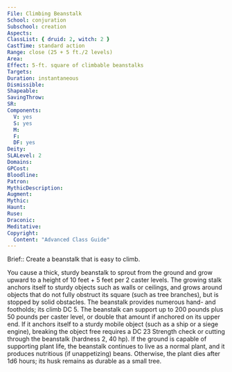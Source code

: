 ```yaml
---
File: Climbing Beanstalk
School: conjuration
Subschool: creation
Aspects: 
ClassList: { druid: 2, witch: 2 }
CastTime: standard action
Range: close (25 + 5 ft./2 levels)
Area: 
Effect: 5-ft. square of climbable beanstalks
Targets: 
Duration: instantaneous
Dismissible: 
Shapeable: 
SavingThrow: 
SR: 
Components:
  V: yes
  S: yes
  M: 
  F: 
  DF: yes
Deity: 
SLALevel: 2
Domains: 
GPCost: 
Bloodline: 
Patron: 
MythicDescription: 
Augment: 
Mythic: 
Haunt: 
Ruse: 
Draconic: 
Meditative: 
Copyright:
  Content: "Advanced Class Guide"
---
```

Brief:: Create a beanstalk that is easy to climb.

You cause a thick, sturdy beanstalk to sprout from the ground and grow upward to a height of 10 feet + 5 feet per 2 caster levels. The growing stalk anchors itself to sturdy objects such as walls or ceilings, and grows around objects that do not fully obstruct its square (such as tree branches), but is stopped by solid obstacles. The beanstalk provides numerous hand- and footholds; its climb DC 5. The beanstalk can support up to 200 pounds plus 50 pounds per caster level, or double that amount if anchored on its upper end. If it anchors itself to a sturdy mobile object (such as a ship or a siege engine), breaking the object free requires a DC 23 Strength check or cutting through the beanstalk (hardness 2, 40 hp).  If the ground is capable of supporting plant life, the beanstalk continues to live as a normal plant, and it produces nutritious (if unappetizing) beans. Otherwise, the plant dies after 1d6 hours; its husk remains as durable as a small tree.
